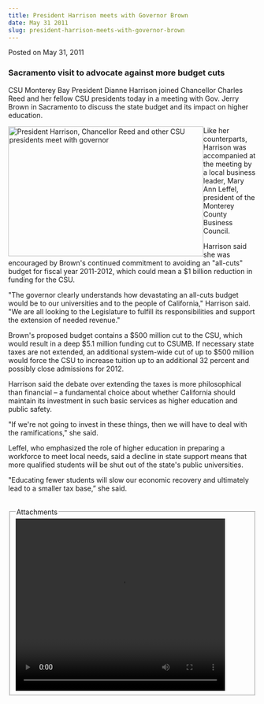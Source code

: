 ```yaml
---
title: President Harrison meets with Governor Brown
date: May 31 2011
slug: president-harrison-meets-with-governor-brown
---
```


 



<span class="date">Posted on May 31, 2011    </span>
<h3>Sacramento visit to advocate against more budget cuts</h3>
<p>CSU Monterey Bay President Dianne Harrison joined Chancellor
Charles Reed and her fellow CSU presidents today in a meeting with
Gov. Jerry Brown in Sacramento to discuss the state budget and its
impact on higher education.</p>
<p><img alt="President Harrison, Chancellor Reed and other CSU presidents meet with governor" src="https://news.csumb.edu/sites/default/files/65/attachments/news/images/presidents_governor_small.jpg" style="float:left; width:396px; height:264px">Like her
counterparts, Harrison was accompanied at the meeting by a local
business leader, Mary Ann Leffel, president of the Monterey County
Business Council.</img></p>
<p>Harrison said she was encouraged by Brown&apos;s continued commitment
to avoiding an &quot;all-cuts&quot; budget for fiscal year 2011-2012, which
could mean a $1 billion reduction in funding for the CSU.</p>
<p>&quot;The governor clearly understands how devastating an all-cuts
budget would be to our universities and to the people of
California,&quot; Harrison said. &quot;We are all looking to the Legislature
to fulfill its responsibilities and support the extension of needed
revenue.&quot;</p>
<p>Brown&apos;s proposed budget contains a $500 million cut to the CSU,
which would result in a deep $5.1 million funding cut to CSUMB. If
necessary state taxes are not extended, an additional system-wide
cut of up to $500 million would force the CSU to increase tuition
up to an additional 32 percent and possibly close admissions for
2012.</p>
<p>Harrison said the debate over extending the taxes is more
philosophical than financial &#x2013; a fundamental choice about whether
California should maintain its investment in such basic services as
higher education and public safety.</p>
<p>&quot;If we&apos;re not going to invest in these things, then we will have
to deal with the ramifications,&quot; she said.</p>
<p>Leffel, who emphasized the role of higher education in preparing
a workforce to meet local needs, said a decline in state support
means that more qualified students will be shut out of the state&apos;s
public universities.</p>
<p>&quot;Educating fewer students will slow our economic recovery and
ultimately lead to a smaller tax base,&#x201D; she said.<br>
&#xA0;</br></p>
<fieldset class="fieldgroup group-attachments">
<legend>Attachments</legend>
<div class="field field-type-emvideo field-field-attach-video">
<div class="field-items">
<div class="field-item odd">
<div class="emvideo emvideo-video emvideo-youtube">
<div class="emfield-emvideo emfield-emvideo-youtube">
<div id="emvideo-youtube-flash-wrapper-1">
<!--<object type="application/x-shockwave-flash" height="350" width="425" data="https://www.youtube.com/v/hLHU8cixVV0&amp;rel=0&amp;enablejsapi=1&amp;playerapiid=ytplayer&amp;fs=1" id="emvideo-youtube-flash-1">
          <param name="movie" value="https://www.youtube.com/v/hLHU8cixVV0&amp;rel=0&amp;enablejsapi=1&amp;playerapiid=ytplayer&amp;fs=1" />
          <param name="allowScriptAccess" value="sameDomain"/>
          <param name="quality" value="best"/>
          <param name="allowFullScreen" value="true"/>
          <param name="bgcolor" value="#FFFFFF"/>
          <param name="scale" value="noScale"/>
          <param name="salign" value="TL"/>
          <param name="FlashVars" value="playerMode=embedded" />
          <param name="wmode" value="transparent" />
        </object>-->
<video controls="" width="425" height="350">
<source src="https://r13---sn-o097zne7.googlevideo.com/videoplayback?dur=240.721&amp;ipbits=0&amp;pl=23&amp;itag=18&amp;mm=31&amp;ip=198.189.249.65&amp;ratebypass=yes&amp;sparams=dur,id,initcwndbps,ip,ipbits,itag,mm,ms,mv,pl,ratebypass,source,upn,expire&amp;sver=3&amp;mt=1422326579&amp;id=o-AK9QgcaMYQCDzkeeXlYmewzSB7iFANh5STCZRFqi9Jh4&amp;expire=1422348256&amp;signature=5DBB56DD1C6C381A9BE2FFCB7B50BAD6A0CDFFC9.28CFCDC52536C8A02BA2FCBEEEFB1BCDB3AA2A09&amp;initcwndbps=4356250&amp;fexp=900718,907263,916104,923368,927622,929821,930676,936121,9406392,941004,943917,947225,948124,952302,952605,952901,955301,957103,957105,957201,959701&amp;key=yt5&amp;ms=au&amp;source=youtube&amp;upn=BrH6m_6K38M&amp;mv=m&amp;name=hLHU8cixVV0" type="video/mp4"/></video></div>
</div>
</div>
</div>
</div>
</div>
</fieldset>





```
